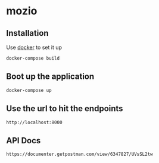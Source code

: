 # mozio

## Installation
Use [docker](https://www.docker.com/) to set it up

```
docker-compose build
```

## Boot up the application
```
docker-compose up
```

## Use the url to hit the endpoints
```
http://localhost:8000
```

## API Docs
```
https://documenter.getpostman.com/view/6347827/UVsSL2tw
```
